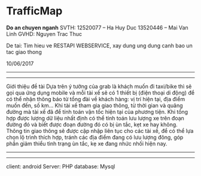 # TrafficMap
****Do an chuyen nganh****
SVTH:
	12520077 – Ha Huy Duc
	13520446 – Mai Van Linh
GVHD:
	Nguyen Trac Thuc

De tai: Tim hieu ve RESTAPI WEBSERVICE, xay dung ung dung canh bao un tac giao thong

10/06/2017
***************************
***************************
Giới thiệu đề tài
Dựa trên ý tưởng của grab là khách muốn đi taxi/bike thì sẽ gọi qua ứng dụng mobile và mỗi tài xế sẽ có 1 thiết bị (điện thoại di động) để có thể nhận thông báo từ tổng đài về khách hàng: vị trí hiện tại, địa điểm muốn đến, số km…
Khi tài xế tham gia giao thông, từ thời gian và quãng đường mà tài xế đã để tính toán vận tốc hiện tại của phương tiện. Khi tổng hợp được lượng dữ liệu nhất định có thể tính toán lưu lượng xe trên đoạn đường đó và biết được đoạn đường đó có bị ùn tắc, kẹt xe hay không.
Thông tin giao thông sẽ được cập nhập liên tục cho các tài xế, để có thể lựa chọn lộ trình thích hợp, tránh các địa điểm đang có lưu lượng đông, góp phần giảm thiểu tình trạng ùn tắc, kẹ xe đang nhức nhối hiện nay.
***************************
***************************
client: android
Server: PHP
database: Mysql
